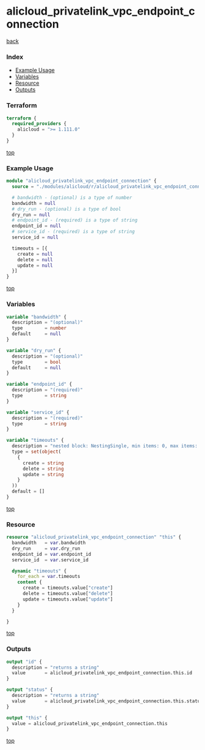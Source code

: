 # alicloud_privatelink_vpc_endpoint_connection

[back](../alicloud.md)

### Index

- [Example Usage](#example-usage)
- [Variables](#variables)
- [Resource](#resource)
- [Outputs](#outputs)

### Terraform

```terraform
terraform {
  required_providers {
    alicloud = ">= 1.111.0"
  }
}
```

[top](#index)

### Example Usage

```terraform
module "alicloud_privatelink_vpc_endpoint_connection" {
  source = "./modules/alicloud/r/alicloud_privatelink_vpc_endpoint_connection"

  # bandwidth - (optional) is a type of number
  bandwidth = null
  # dry_run - (optional) is a type of bool
  dry_run = null
  # endpoint_id - (required) is a type of string
  endpoint_id = null
  # service_id - (required) is a type of string
  service_id = null

  timeouts = [{
    create = null
    delete = null
    update = null
  }]
}
```

[top](#index)

### Variables

```terraform
variable "bandwidth" {
  description = "(optional)"
  type        = number
  default     = null
}

variable "dry_run" {
  description = "(optional)"
  type        = bool
  default     = null
}

variable "endpoint_id" {
  description = "(required)"
  type        = string
}

variable "service_id" {
  description = "(required)"
  type        = string
}

variable "timeouts" {
  description = "nested block: NestingSingle, min items: 0, max items: 0"
  type = set(object(
    {
      create = string
      delete = string
      update = string
    }
  ))
  default = []
}
```

[top](#index)

### Resource

```terraform
resource "alicloud_privatelink_vpc_endpoint_connection" "this" {
  bandwidth   = var.bandwidth
  dry_run     = var.dry_run
  endpoint_id = var.endpoint_id
  service_id  = var.service_id

  dynamic "timeouts" {
    for_each = var.timeouts
    content {
      create = timeouts.value["create"]
      delete = timeouts.value["delete"]
      update = timeouts.value["update"]
    }
  }

}
```

[top](#index)

### Outputs

```terraform
output "id" {
  description = "returns a string"
  value       = alicloud_privatelink_vpc_endpoint_connection.this.id
}

output "status" {
  description = "returns a string"
  value       = alicloud_privatelink_vpc_endpoint_connection.this.status
}

output "this" {
  value = alicloud_privatelink_vpc_endpoint_connection.this
}
```

[top](#index)